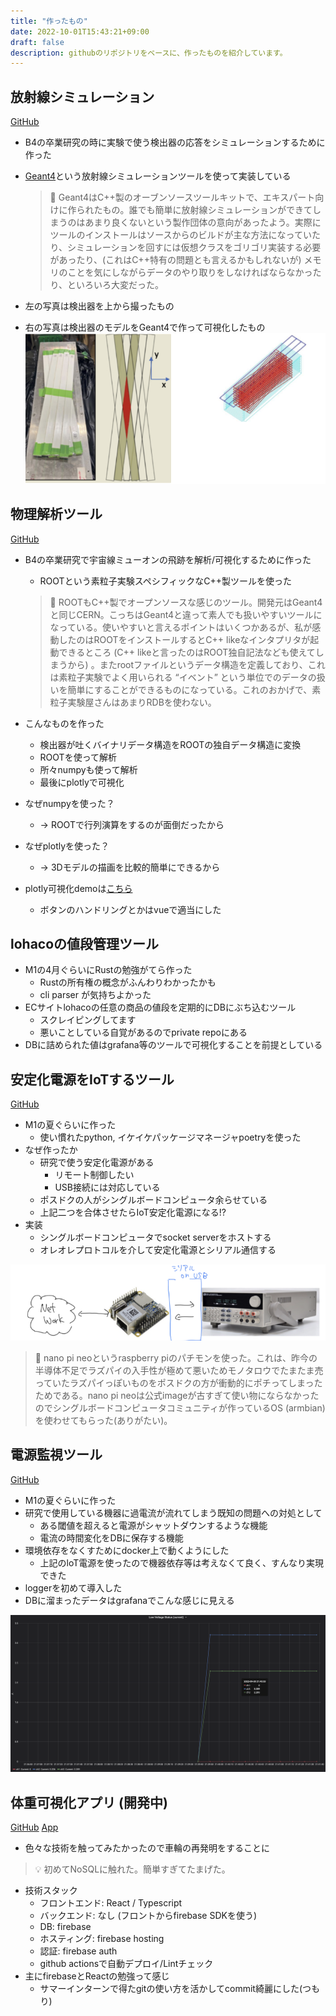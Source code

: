 ```yaml
---
title: "作ったもの"
date: 2022-10-01T15:43:21+09:00
draft: false
description: githubのリポジトリをベースに、作ったものを紹介しています。
---
```


## 放射線シミュレーション

[GitHub](https://github.com/hmdyt/mcMuonPhotoProduction)

- B4の卒業研究の時に実験で使う検出器の応答をシミュレーションするために作った
- [Geant4](https://geant4.web.cern.ch)という放射線シミュレーションツールを使って実装している
    
    > 📌  Geant4はC++製のオーブンソースツールキットで、エキスパート向けに作られたもの。誰でも簡単に放射線シミュレーションができてしまうのはあまり良くないという製作団体の意向があったよう。実際にツールのインストールはソースからのビルドが主な方法になっていたり、シミュレーションを回すには仮想クラスをゴリゴリ実装する必要があったり、(これはC++特有の問題とも言えるかもしれないが) メモリのことを気にしながらデータのやり取りをしなければならなかったり、といろいろ大変だった。
    
- 左の写真は検出器を上から撮ったもの
- 右の写真は検出器のモデルをGeant4で作って可視化したもの
![detector](/img/product/detector.png)

## 物理解析ツール

[GitHub](https://github.com/hmdyt/b4ex_mppc_analyze)

- B4の卒業研究で宇宙線ミューオンの飛跡を解析/可視化するために作った
    - ROOTという素粒子実験スペシフィックなC++製ツールを使った
    
    > 📌 ROOTもC++製でオープンソースな感じのツール。開発元はGeant4と同じCERN。こっちはGeant4と違って素人でも扱いやすいツールになっている。使いやすいと言えるポイントはいくつかあるが、私が感動したのはROOTをインストールするとC++ likeなインタプリタが起動できるところ (C++ likeと言ったのはROOT独自記法なども使えてしまうから) 。またrootファイルというデータ構造を定義しており、これは素粒子実験でよく用いられる “イベント” という単位でのデータの扱いを簡単にすることができるものになっている。これのおかげで、素粒子実験屋さんはあまりRDBを使わない。    
    
- こんなものを作った
    - 検出器が吐くバイナリデータ構造をROOTの独自データ構造に変換
    - ROOTを使って解析
    - 所々numpyも使って解析
    - 最後にplotlyで可視化
- なぜnumpyを使った？
    - → ROOTで行列演算をするのが面倒だったから
- なぜplotlyを使った？
    - → 3Dモデルの描画を比較的簡単にできるから
- plotly可視化demoは[こちら](https://fast-goat-42.deno.dev/)
    - ボタンのハンドリングとかはvueで適当にした
  
## lohacoの値段管理ツール

- M1の4月ぐらいにRustの勉強がてら作った
    - Rustの所有権の概念がふんわりわかったかも
    - cli parser が気持ちよかった
- ECサイトlohacoの任意の商品の値段を定期的にDBにぶち込むツール
    - スクレイピングしてます
    - 悪いことしている自覚があるのでprivate repoにある
- DBに詰められた値はgrafana等のツールで可視化することを前提としている

## 安定化電源をIoTするツール

[GitHub](https://github.com/hmdyt/IT6322A_server)

- M1の夏ぐらいに作った
    - 使い慣れたpython, イケイケパッケージマネージャpoetryを使った
- なぜ作ったか
    - 研究で使う安定化電源がある
        - リモート制御したい
        - USB接続には対応している
    - ポスドクの人がシングルボードコンピュータ余らせている
    - 上記二つを合体させたらIoT安定化電源になる!?
- 実装
    - シングルボードコンピュータでsocket serverをホストする
    - オレオレプロトコルを介して安定化電源とシリアル通信する

![nanopineo](/img/product/nanopineo.png)

> 📌 nano pi neoというraspberry piのパチモンを使った。これは、昨今の半導体不足でラズパイの入手性が極めて悪いためモノタロウでたまたま売っていたラズパイっぽいものをポスドクの方が衝動的にポチってしまったためである。nano pi neoは公式imageが古すぎて使い物にならなかったのでシングルボードコンピュータコミュニティが作っているOS (armbian) を使わせてもらった(ありがたい)。

## 電源監視ツール

[GitHub](https://github.com/hmdyt/miraclue_low_voltage_monitor)

- M1の夏ぐらいに作った
- 研究で使用している機器に過電流が流れてしまう既知の問題への対処として
    - ある閾値を超えると電源がシャットダウンするような機能
    - 電流の時間変化をDBに保存する機能
- 環境依存をなくすためにdocker上で動くようにした
    - 上記のloT電源を使ったので機器依存等は考えなくて良く、すんなり実現できた
- loggerを初めて導入した
- DBに溜まったデータはgrafanaでこんな感じに見える

![lowvoltage](/img/product/lowvoltage.png)


## 体重可視化アプリ (開発中)

[GitHub](https://github.com/hmdyt/body_mass)
[App](https://body-mass-c8b99.web.app/)

- 色々な技術を触ってみたかったので車輪の再発明をすることに

> 💡 初めてNoSQLに触れた。簡単すぎてたまげた。

- 技術スタック
    - フロントエンド: React / Typescript
    - バックエンド: なし (フロントからfirebase SDKを使う)
    - DB: firebase
    - ホスティング: firebase hosting
    - 認証: firebase auth
    - github actionsで自動デプロイ/Lintチェック
- 主にfirebaseとReactの勉強って感じ
    - サマーインターンで得たgitの使い方を活かしてcommit綺麗にした(つもり)